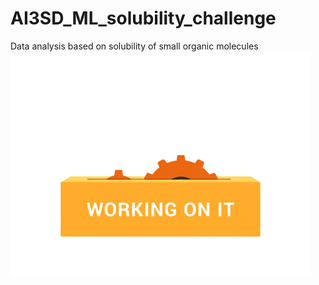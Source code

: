 # AI3SD_ML_solubility_challenge
Data analysis based on solubility of small organic molecules
![Still working on the solubility challenge](wp.gif)
